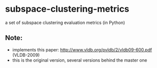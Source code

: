 subspace-clustering-metrics
===========================

a set of subspace clustering evaluation metrics (in Python) 


Note:
---------------------
* implements this paper: http://www.vldb.org/pvldb/2/vldb09-600.pdf (VLDB-2009)
* this is the original version, several versions behind the master one